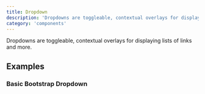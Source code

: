 ```yaml
---
title: Dropdown
description: 'Dropdowns are toggleable, contextual overlays for displaying lists of links and more.'
category: 'components'
---
```


Dropdowns are toggleable, contextual overlays for displaying lists of links and more.

## Examples

### Basic Bootstrap Dropdown

<dropdown-basic></dropdown-basic>